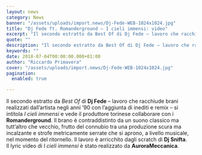 ```yaml
---
layout: news
category: News
banner: "/assets/uploads/import.news/Dj-Fede-WEB-1024x1024.jpg"
title: "Dj Fede ft. Romanderground – I cieli immensi: video"
excerpt: "Il secondo estratto da Best Of di Dj Fede – lavoro che racchiude brani realizzati dall’artista negli anni ’90 con l’aggiunta di inediti e remix – si intitola I cieli immensi e vede il produttore torinese collaborare con i Romanderground. Il brano è contraddistinto da un suono classico ma tutt’altro che vecchio, frutto del connubio [&hellip"
quote: ""
description: "Il secondo estratto da Best Of di Dj Fede – lavoro che racchiude brani realizzati dall’artista negli anni ’90 con l’aggiunta di inediti e remix – si intitola I cieli immensi e vede il produttore torinese collaborare con i Romanderground. Il brano è contraddistinto da un suono classico ma tutt’altro che vecchio, frutto del connubio [&hellip"
keywords: ""
date: 2018-07-04T00:00:00.000+01:00
author: "Riccardo Primavera"
cover: "/assets/uploads/import.news/Dj-Fede-WEB-1024x1024.jpg"
pagination:
  enabled: true

---
```


Il secondo estratto da _Best Of_ di **Dj Fede** – lavoro che racchiude brani realizzati dall’artista negli anni ’90 con l’aggiunta di inediti e remix – si intitola _I cieli immensi_ e vede il produttore torinese collaborare con i **Romanderground**. Il brano è contraddistinto da un suono classico ma tutt’altro che vecchio, frutto del connubio tra una produzione scura ma incalzante e strofe metricamente serrate che si aprono, a livello musicale, nel momento del ritornello. Il lavoro è arricchito dagli scratch di **Dj Snifta**.  
Il lyric video di _I cieli immensi_ è stato realizzato da **AuroraMeccanica**.